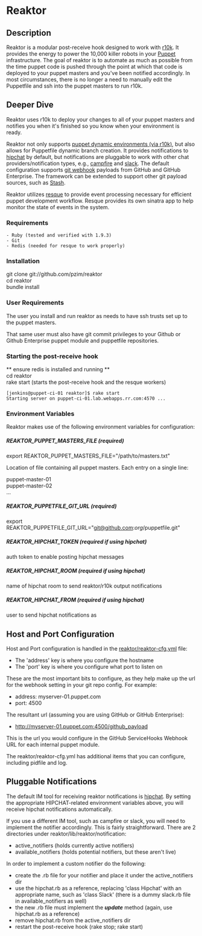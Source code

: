 # Reaktor

## Description

Reaktor is a modular post-receive hook designed to work with [r10k](https://github.com/adrienthebo/r10k). It provides the energy to power the 10,000 killer robots in your [Puppet](http://puppetlabs.com/) infrastructure. The goal of reaktor is to automate as much as possible from the time puppet code is pushed through the point at which that code is deployed to your puppet masters and you've been notified accordingly. In most circumstances, there is no longer a need to manually edit the Puppetfile and ssh into the puppet masters to run r10k. 

## Deeper Dive

Reaktor uses r10k to deploy your changes to all of your puppet masters and notifies you when it's finished so you know when your environment is ready.

Reaktor not only supports [puppet dynamic environments (via r10k)](http://puppetlabs.com/blog/git-workflow-and-puppet-environments), but also allows for Puppetfile dynamic branch creation. It provides notifications to [hipchat](http://hipchat.com) by default, but notifications are pluggable to work with other chat providers/notification types, e.g., [campfire](https://campfirenow.com/) and [slack](https://slack.com/). The default configuration supports [git webhook](https://developer.github.com/webhooks/) payloads from GitHub and GitHub Enterprise. The framework can be extended to support other git payload sources, such as [Stash](https://www.atlassian.com/software/stash).

Reaktor utilizes [resque](https://github.com/resque/resque) to provide event processing necessary for efficient puppet development workflow. Resque provides its own sinatra app to help monitor the state of events in the system.

### Requirements

	- Ruby (tested and verified with 1.9.3)
	- Git
	- Redis (needed for resque to work properly)
	
### Installation

git clone git://github.com/pzim/reaktor  
cd reaktor  
bundle install

### User Requirements

The user you install and run reaktor as needs to have ssh trusts set up to the puppet masters.  
  
That same user must also have git commit privileges to your Github or Github Enterprise puppet module and puppetfile repositories. 

### Starting the post-receive hook
** ensure redis is installed and running **  
cd reaktor  
rake start (starts the post-receive hook and the resque workers)  

```
[jenkins@puppet-ci-01 reaktor]$ rake start
Starting server on puppet-ci-01.lab.webapps.rr.com:4570 ...  
```

### Environment Variables

Reaktor makes use of the following environment variables for configuration:  

##### REAKTOR_PUPPET_MASTERS_FILE (required) 

export REAKTOR_PUPPET_MASTERS_FILE="/path/to/masters.txt"  

Location of file containing all puppet masters. Each entry on a single line:  

puppet-master-01  
puppet-master-02  
...  

##### REAKTOR_PUPPETFILE_GIT_URL (required)

export REAKTOR_PUPPETFILE_GIT_URL="git@github.com:_org_/puppetfile.git"

##### REAKTOR_HIPCHAT_TOKEN (required if using hipchat)

auth token to enable posting hipchat messages

##### REAKTOR_HIPCHAT_ROOM (required if using hipchat)

name of hipchat room to send reaktor/r10k output notifications

##### REAKTOR_HIPCHAT_FROM (required if using hipchat)

user to send hipchat notifications as  

## Host and Port Configuration
Host and Port configuration is handled in the [reaktor/reaktor-cfg.yml](https://github.com/pzim/reaktor/blob/master/reaktor-cfg.yml) file: 
 
- The 'address' key is where you configure the hostname  
- The 'port' key is where you configure what port to listen on

These are the most important bits to configure, as they help make up the url for the webhook setting in your git repo config. For example: 
 
- address: myserver-01.puppet.com
- port: 4500

The resultant url (assuming you are using GitHub or GitHub Enterprise):  

- http://myserver-01.puppet.com:4500/github_payload

This is the url you would configure in the GitHub ServiceHooks Webhook URL for each internal puppet module.  

The reaktor/reaktor-cfg.yml has additional items that you can configure, including pidfile and log. 


## Pluggable Notifications  
The default IM tool for receiving reaktor notifications is [hipchat](http://hipchat.com). By setting the appropriate HIPCHAT-related environment variables above, you will receive hipchat notifications automatically.  

If you use a different IM tool, such as campfire or slack, you will need to implement the notifier accordingly. This is fairly straightforward. There are 2 directories under reaktor/lib/reaktor/notification: 
 
- active_notifiers (holds currently active notifiers) 
- available_notifiers (holds potential notifiers, but these aren't live)  

In order to implement a custom notifier do the following:  

- create the .rb file for your notifier and place it under the active_notifiers dir
- use the hipchat.rb as a reference, replacing 'class Hipchat' with an appropriate name, such as 'class Slack' (there is a dummy slack.rb file in available_notifiers as well)
- the new .rb file must implement the **_update_** method (again, use hipchat.rb as a reference)
- remove hipchat.rb from the active_notifiers dir
- restart the post-receive hook (rake stop; rake start)  




